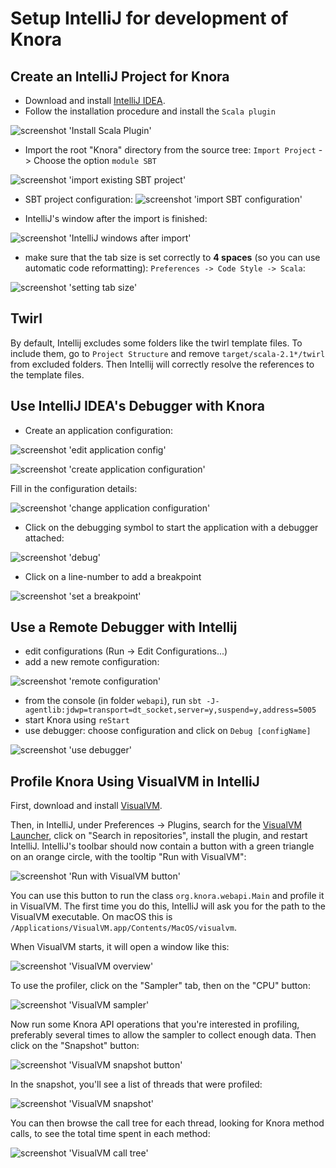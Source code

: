 <!---
Copyright © 2015-2019 the contributors (see Contributors.md).

This file is part of Knora.

Knora is free software: you can redistribute it and/or modify
it under the terms of the GNU Affero General Public License as published
by the Free Software Foundation, either version 3 of the License, or
(at your option) any later version.

Knora is distributed in the hope that it will be useful,
but WITHOUT ANY WARRANTY; without even the implied warranty of
MERCHANTABILITY or FITNESS FOR A PARTICULAR PURPOSE.  See the
GNU Affero General Public License for more details.

You should have received a copy of the GNU Affero General Public
License along with Knora.  If not, see <http://www.gnu.org/licenses/>.
-->

# Setup IntelliJ for development of Knora

## Create an IntelliJ Project for Knora

  - Download and install [IntelliJ
    IDEA](https://www.jetbrains.com/idea/).
  - Follow the installation procedure and install the `Scala plugin`

![screenshot 'Install Scala Plugin'](figures/install-scala-plugin.png)

  - Import the root "Knora" directory from the source tree: `Import
    Project` -\> Choose the option `module SBT`

![screenshot 'import existing SBT project'](figures/import-from-sbt.png)

  - SBT project configuration:
![screenshot 'import SBT configuration'](figures/sbt-config.png)

  - IntelliJ's window after the import is finished:

![screenshot 'IntelliJ windows after import'](figures/intellij-after-import.png)

  - make sure that the tab size is set correctly to **4 spaces** (so you
    can use automatic code reformatting): `Preferences -> Code Style ->
    Scala`:

![screenshot 'setting tab size'](figures/setting-tab-space.png)

## Twirl

By default, Intellij excludes some folders like the twirl template
files. To include them, go to `Project Structure` and remove
`target/scala-2.1*/twirl` from excluded folders. Then Intellij will
correctly resolve the references to the template files.

## Use IntelliJ IDEA's Debugger with Knora

  - Create an application configuration:

![screenshot 'edit application config'](figures/edit-config.png)

![screenshot 'create application configuration'](figures/create-app.png)

Fill in the configuration details:

![screenshot 'change application configuration'](figures/app-config-setup.png)

  - Click on the debugging symbol to start the application with a debugger attached:

![screenshot 'debug'](figures/debug.png)

  - Click on a line-number to add a breakpoint

![screenshot 'set a breakpoint'](figures/breakpoint.png)

## Use a Remote Debugger with Intellij

- edit configurations (Run -> Edit Configurations...)
- add a new remote configuration:

![screenshot 'remote configuration'](figures/remote-config.png)

- from the console (in folder `webapi`), run `sbt -J-agentlib:jdwp=transport=dt_socket,server=y,suspend=y,address=5005`
- start Knora using `reStart`
- use debugger: choose configuration and click on `Debug [configName]`

![screenshot 'use debugger'](figures/use-debugger.png)

## Profile Knora Using VisualVM in IntelliJ

First, download and install [VisualVM](https://visualvm.github.io/).

Then, in IntelliJ, under Preferences -\> Plugins, search for the
[VisualVM
Launcher](https://plugins.jetbrains.com/plugin/7115-visualvm-launcher),
click on "Search in repositories", install the plugin, and restart
IntelliJ. IntelliJ's toolbar should now contain a button with a green
triangle on an orange circle, with the tooltip "Run with VisualVM":

![screenshot 'Run with VisualVM button'](figures/launch-visualvm.png)

You can use this button to run the class `org.knora.webapi.Main` and
profile it in VisualVM. The first time you do this, IntelliJ will ask
you for the path to the VisualVM executable. On macOS this is
`/Applications/VisualVM.app/Contents/MacOS/visualvm`.

When VisualVM starts, it will open a window like this:

![screenshot 'VisualVM overview'](figures/visualvm-overview.png)

To use the profiler, click on the "Sampler" tab, then on the "CPU"
button:

![screenshot 'VisualVM sampler'](figures/visualvm-sampler.png)

Now run some Knora API operations that you're interested in profiling,
preferably several times to allow the sampler to collect enough data.
Then click on the "Snapshot" button:

![screenshot 'VisualVM snapshot
button'](figures/visualvm-snapshot-button.png)

In the snapshot, you'll see a list of threads that were profiled:

![screenshot 'VisualVM snapshot'](figures/visualvm-snapshot.png)

You can then browse the call tree for each thread, looking for Knora
method calls, to see the total time spent in each method:

![screenshot 'VisualVM call tree'](figures/visualvm-call-tree.png)
